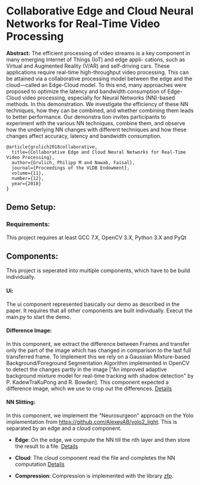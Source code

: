 # Collaborative Edge and Cloud Neural Networks for Real-Time Video Processing
**Abstract:**
The efficient processing of video streams is a key component in many emerging Internet of Things (IoT) and edge appli-
cations, such as Virtual and Augmented Reality (V/AR) and self-driving cars. These applications require real-time
high-throughput video processing. This can be attained via a collaborative processing model between the edge and the
cloud—called an Edge-Cloud model. To this end, many approaches were proposed to optimize the latency and bandwidth consumption of Edge-Cloud video processing, especially for Neural Networks (NN)-based methods. In this
demonstration. We investigate the efficiency of these NN techniques, how they can be combined, and whether combining them leads to better performance. Our demonstra tion invites participants to experiment with the various NN techniques, combine them, and observe how the underlying NN changes with different techniques and how these changes affect accuracy, latency and bandwidth consumption.

```
@article{grulich2018collaborative,
  title={Collaborative Edge and Cloud Neural Networks for Real-Time Video Processing},
  author={Grulich, Philipp M and Nawab, Faisal},
  journal={Proceedings of the VLDB Endowment},
  volume={11},
  number={12},
  year={2018}
}
```
## Demo Setup:

### Requirements:
This project requires at least GCC 7.X, OpenCV 3.X, Python 3.X and PyQt

## Components:
This project is seperated into multiple components, which have to be build individually. 

#### Ui:
The ui component represented basically our demo as described in the paper. It requires that all other components are built individually.
Execut the main.py to start the demo.

#### Difference Image:
In this component, we extract the difference between Frames and transfer only the part of the image which has changed in comparison to the last full transferred frame.
To implement this we rely on a Gaussian Mixture-based Background/Foreground Segmentation Algorithm implemented in OpenCV to detect the changes partly in the image [“An improved adaptive background mixture model for real-time tracking with shadow detection" by P. KadewTraKuPong and R. Bowden].
This component expected a difference image, which we use to crop out the differences.
[Details](https://github.com/PhilippGrulich/collaborative-object-detection/tree/master/differential_image)

#### NN Slitting:
In this component, we implement the "Neurosurgeon" approach on the Yolo implementation from https://github.com/AlexeyAB/yolo2_light. This is separated by an edge and a cloud component. 

- **Edge**:
On the edge, we compute the NN till the nth layer and then store the result to a file.
[Details](https://github.com/PhilippGrulich/Collaborative-Realtime-Object-Detection/tree/master/nn_splitting/edge)

- **Cloud**:
The cloud component read the file and completes the NN computation
[Details](https://github.com/PhilippGrulich/Collaborative-Realtime-Object-Detection/tree/master/nn_splitting/cloud)

- **Compression**:
Compression is implemented with the library [zfp](http://zfp.readthedocs.io). 
